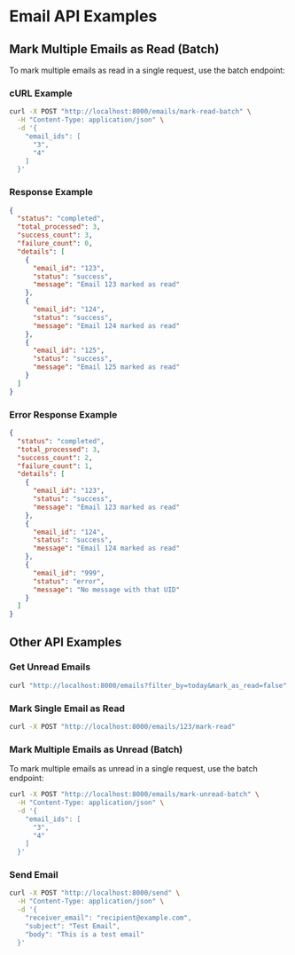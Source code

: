 # Email API Examples

## Mark Multiple Emails as Read (Batch)

To mark multiple emails as read in a single request, use the batch endpoint:

### cURL Example

```bash
curl -X POST "http://localhost:8000/emails/mark-read-batch" \
  -H "Content-Type: application/json" \
  -d '{
    "email_ids": [
      "3",
      "4"
    ]
  }'
```

### Response Example

```json
{
  "status": "completed",
  "total_processed": 3,
  "success_count": 3,
  "failure_count": 0,
  "details": [
    {
      "email_id": "123",
      "status": "success",
      "message": "Email 123 marked as read"
    },
    {
      "email_id": "124", 
      "status": "success",
      "message": "Email 124 marked as read"
    },
    {
      "email_id": "125",
      "status": "success", 
      "message": "Email 125 marked as read"
    }
  ]
}
```

### Error Response Example

```json
{
  "status": "completed",
  "total_processed": 3,
  "success_count": 2,
  "failure_count": 1,
  "details": [
    {
      "email_id": "123",
      "status": "success",
      "message": "Email 123 marked as read"
    },
    {
      "email_id": "124",
      "status": "success",
      "message": "Email 124 marked as read"
    },
    {
      "email_id": "999",
      "status": "error",
      "message": "No message with that UID"
    }
  ]
}
```

## Other API Examples

### Get Unread Emails

```bash
curl "http://localhost:8000/emails?filter_by=today&mark_as_read=false"
```

### Mark Single Email as Read

```bash
curl -X POST "http://localhost:8000/emails/123/mark-read"
```
### Mark Multiple Emails as Unread (Batch)

To mark multiple emails as unread in a single request, use the batch endpoint:

```bash
curl -X POST "http://localhost:8000/emails/mark-unread-batch" \
  -H "Content-Type: application/json" \
  -d '{
    "email_ids": [
      "3",
      "4"
    ]
  }'
```


### Send Email

```bash
curl -X POST "http://localhost:8000/send" \
  -H "Content-Type: application/json" \
  -d '{
    "receiver_email": "recipient@example.com",
    "subject": "Test Email",
    "body": "This is a test email"
  }'